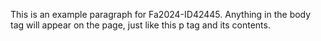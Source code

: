 This is an example paragraph for Fa2024-ID42445. Anything in the body tag will appear on the page, just like this p tag and its contents.
